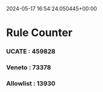 2024-05-17 16:54:24.050445+00:00
# Rule Counter 
 ### UCATE : 459828

 ### Veneto : 73378

 ### Allowlist : 13930
